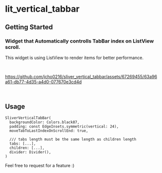# lit_vertical_tabbar

## Getting Started

### Widget that Automatically controlls TabBar index on ListView scroll.
 
This widget is using ListView to render items for better performance.
  
<br/>

https://github.com/jcho0216/sliver_vertical_tabbar/assets/67269455/63a96a61-db77-4d35-a4d0-077670e3cd4d

<br/>

## Usage
```
SliverVerticalTabBar(
  backgroundColor: Colors.black87,
  padding: const EdgeInsets.symmetric(vertical: 24),
  moveTabToLastIndexOnScrollEnd: true,

  /// tabs length must be the same length as children length
  tabs: [...],
  children: [...],
  divider: Divider(),
)
```

Feel free to request for a feature :)
